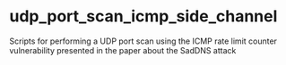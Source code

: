 # udp_port_scan_icmp_side_channel
Scripts for performing a UDP port scan using the ICMP rate limit counter vulnerability presented in the paper about the SadDNS attack
